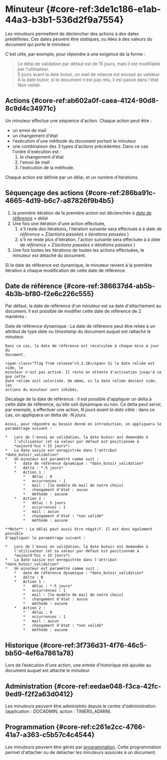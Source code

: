 # Minuteur {#core-ref:3de1c186-e1ab-44a3-b3b1-536d2f9a7554}

Les minuteurs permettent de déclencher des actions à des dates prédéfinies. Ces
dates peuvent être statiques, ou liées à des valeurs du document qui porte le
minuteur.

C'est utile, par exemple, pour répondre à une exigence de la forme :

>   Le délai de validation par défaut est de 15 jours, mais il est modifiable
    par l'utilisateur.  
    5 jours avant la date butoir, un mail de relance est envoyé au valideur  
    À la date butoir, si le document n'est pas relu, il est passé dans l'état
    *Non validé*.

## Actions {#core-ref:ab602a0f-caea-4124-90d8-8c9d4c34971c}

Un minuteur effectue une séquence d'action. Chaque action peut être :

*   un envoi de mail
*   un changement d'état
*   l'exécution d'une méthode du document portant le minuteur
*   une combinaison des 3 types d'actions précédentes. Dans ce cas l'ordre
    d'exécution est :
    1. le changement d'état
    1. l'envoi de mail
    1. l'exécution de la méthode.

Chaque action est définie par un délai, et un nombre d'itérations.

## Séquençage des actions {#core-ref:286ba91c-4665-4d19-b6c7-a87826f9b4b5}

1.  la première itération de la première action est déclenchée à
    *[date de référence][date_de_reference] + délai*
2.  Une fois une itération d'une action effectuée,
    1.  s'il reste des itérations, l'itération suivante sera effectuée à
         à *date de référence + Σ(actions passées x itérations passées* )
    2.  s'il ne reste plus d'itération, l'action suivante sera effectuée à
         à *date de référence + Σ(actions passées x itérations passées* )
3.  Une fois toutes les itérations de toutes les actions effectuées, le minuteur
    est détaché du document.

<span class="flag nota-bene"/>Si le date de référence est dynamique, le minuteur
revient à la première itération à chaque modification de cette date de
référence. 

## Date de référence {#core-ref:386637d4-ab5b-4b3b-bf80-f2e6c226c555}

Par défaut, la date de référence d'un minuteur est sa date d'attachement au
document. Il est possible de modifier cette date de référence de 2 manières :

Date de référence dynamique
:   La date de référence peut être reliée à un attribut de type *date* ou 
    *timestamp* du document auquel est rattaché le minuteur.
    
    Dans ce cas, la date de référence est recalculée à chaque mise à jour du
    document.
    
    <span class="flag from release">3.2.18</span> Si la date reliée est vide, le
    minuteur n'est pas activé. Il reste en attente d'activation jusqu'à ce que cette
    date reliée soit valorisée. De même, si la date reliée devient vide, les 
    actions du minuteur sont inhibés.

Décalage de la date de référence
:   Il est possible d'appliquer un delta à cette date de référence, qu'elle soit
    dynamique ou non. Ce delta peut servir, par exemple, à effectuer une action,
    *N jours avant la date cible* : dans ce cas, on appliquera un delta de
    *-N jours*.
    
    Ainsi, pour répondre au besoin donné en introduction, on appliquera le
    paramétrage suivant :
    
    *   Lors de l'envoi en validation, la date butoir est demandée à
        l'utilisateur (et sa valeur par défaut est positionnée à
        *aujourd'hui + 15 jours*)
    *   La date saisie est enregistrée dans l'attribut *date_butoir_validation*
    *   Un minuteur est paramétré comme suit :
        *   date de référence dynamique : *date_butoir_validation*
        *   delta : *-5 jours*
        *   Action 1 :
            *   délai : 0
            *   occurrences : 1
            *   mail : [le modèle de mail de notre choix]
            *   changement d'état : aucun
            *   méthode : aucune
        *   Action 2 :
            *   délai : 5 jours
            *   occurrences : 1
            *   mail : aucun
            *   changement d'état : *non validé*
            *   méthode : aucune
            
    **Note** : Le délai peut aussi être négatif. Il est donc également possible
    d'appliquer le paramétrage suivant :
    
    *   Lors de l'envoi en validation, la date butoir est demandée à
        l'utilisateur (et sa valeur par défaut est positionnée à
        *aujourd'hui + 15 jours*)
    *   La date saisie est enregistrée dans l'attribut *date_butoir_validation*
    *   Un minuteur est paramétré comme suit :
        *   date de référence dynamique : *date_butoir_validation*
        *   delta : 0
        *   Action 1 :
            *   délai : *-5 jours*
            *   occurrences : 1
            *   mail : [le modèle de mail de notre choix]
            *   changement d'état : aucun
            *   méthode : aucune
        *   Action 2 :
            *   délai : 0
            *   occurrences : 1
            *   mail : aucun
            *   changement d'état : *non validé*
            *   méthode : aucune

## Historique {#core-ref:3f736d31-4f76-46c5-bb50-4ef6a7861a78}

Lors de l’exécution d'une action, une entrée d'historique est ajoutée au
document auquel est attaché le minuteur.

## Administration {#core-ref:eedae048-f3ca-42fc-9ed9-f2f2a63d0412}

Les minuteurs peuvent être administrés depuis le _centre d'administration_.
(application : DOCADMIN, action : TIMERS_ADMIN).

## Programmation {#core-ref:c261e2cc-4766-41a7-a363-c5b57c4c4544}

Les minuteurs peuvent être gérés par [programmation][doctimers]. Cette
programmation permet d'attacher ou de détacher les minuteurs associés à un
document.

<!-- links -->
[date_de_reference]: #core-ref:386637d4-ab5b-4b3b-bf80-f2e6c226c555
[doctimers]:   #core-ref:6403d0d7-9e4c-42e9-8a07-a2256a7c43f7
